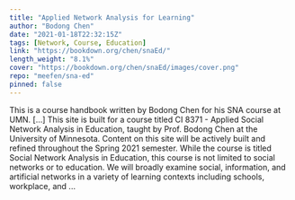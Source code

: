 ```yaml
---
title: "Applied Network Analysis for Learning"
author: "Bodong Chen"
date: "2021-01-18T22:32:15Z"
tags: [Network, Course, Education]
link: "https://bookdown.org/chen/snaEd/"
length_weight: "8.1%"
cover: "https://bookdown.org/chen/snaEd/images/cover.png"
repo: "meefen/sna-ed"
pinned: false
---
```


This is a course handbook written by Bodong Chen for his SNA course at UMN. [...] This site is built for a course titled CI 8371 - Applied Social Network Analysis in Education, taught by Prof. Bodong Chen at the University of Minnesota. Content on this site will be actively built and refined throughout the Spring 2021 semester. While the course is titled Social Network Analysis in Education, this course is not limited to social networks or to education. We will broadly examine social, information, and artificial networks in a variety of learning contexts including schools, workplace, and ...
